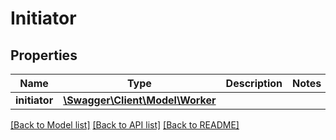 # Initiator

## Properties
Name | Type | Description | Notes
------------ | ------------- | ------------- | -------------
**initiator** | [**\Swagger\Client\Model\Worker**](Worker.md) |  | 

[[Back to Model list]](../../README.md#documentation-for-models) [[Back to API list]](../../README.md#documentation-for-api-endpoints) [[Back to README]](../../README.md)

